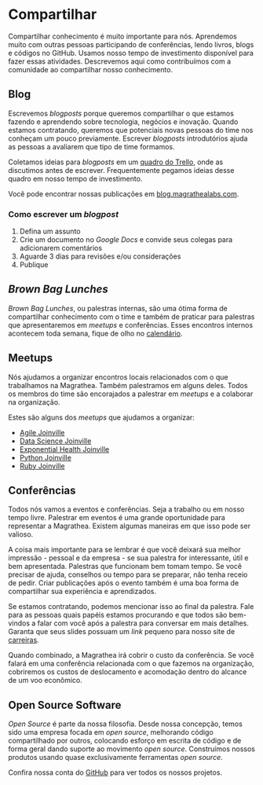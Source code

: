 # Compartilhar

Compartilhar conhecimento é muito importante para nós. Aprendemos muito com outras pessoas participando de conferências, lendo livros, blogs e códigos no GitHub. Usamos nosso tempo de investimento disponível para fazer essas atividades. Descrevemos aqui como contribuímos com a comunidade ao compartilhar nosso conhecimento.

## Blog

Escrevemos _blogposts_ porque queremos compartilhar o que estamos fazendo e aprendendo sobre tecnologia, negócios e inovação. Quando estamos contratando, queremos que potenciais novas pessoas do time nos conheçam um pouco previamente. Escrever _blogposts_ introdutórios ajuda as pessoas a avaliarem que tipo de time formamos.

Coletamos ideias para _blogposts_ em um [quadro do Trello](https://trello.com/b/ZrBmPW5n/mlabs-hacking), onde as discutimos antes de escrever. Frequentemente pegamos ideias desse quadro em nosso tempo de investimento.

Você pode encontrar nossas publicações em [blog.magrathealabs.com](https://blog.magrathealabs.com).

### Como escrever um _blogpost_

1. Defina um assunto
2. Crie um documento no _Google Docs_ e convide seus colegas para adicionarem comentários
3. Aguarde 3 dias para revisões e/ou considerações
4. Publique

## _Brown Bag Lunches_

_Brown Bag Lunches_, ou palestras internas, são uma ótima forma de compartilhar conhecimento com o time e também de praticar para palestras que apresentaremos em _meetups_ e conferências. Esses encontros internos acontecem toda semana, fique de olho no [calendário](http://calendar.magrathealabs.com).

## Meetups

Nós ajudamos a organizar encontros locais relacionados com o que trabalhamos na Magrathea. Também palestramos em alguns deles. Todos os membros do time são encorajados a palestrar em _meetups_ e a colaborar na organização.

Estes são alguns dos _meetups_ que ajudamos a organizar:

* [Agile Joinville](https://www.meetup.com/pt-BR/Agile-Joinville)
* [Data Science Joinville](http://dados.joinville.br)
* [Exponential Health Joinville](https://www.meetup.com/pt-BR/Exponential-Health-Joinville)
* [Python Joinville](http://python.joinville.br)
* [Ruby Joinville](http://ruby.joinville.br)

## Conferências

Todos nós vamos a eventos e conferências. Seja a trabalho ou em nosso tempo livre. Palestrar em eventos é uma grande oportunidade para representar a Magrathea. Existem algumas maneiras em que isso pode ser valioso.

A coisa mais importante para se lembrar é que você deixará sua melhor impressão - pessoal e da empresa - se sua palestra for interessante, útil e bem apresentada. Palestras que funcionam bem tomam tempo. Se você precisar de ajuda, conselhos ou tempo para se preparar, não tenha receio de pedir. Criar publicações após o evento também é uma boa forma de compartilhar sua experiência e aprendizados.

Se estamos contratando, podemos mencionar isso ao final da palestra. Fale para as pessoas quais papéis estamos procurando e que todos são bem-vindos a falar com você após a palestra para conversar em mais detalhes. Garanta que seus slides possuam um _link_ pequeno para nosso site de [carreiras](https://careers.magrathealabs.com).

Quando combinado, a Magrathea irá cobrir o custo da conferência. Se você falará em uma conferência relacionada com o que fazemos na organização, cobriremos os custos de deslocamento e acomodação dentro do alcance de um voo econômico.

## Open Source Software

_Open Source_ é parte da nossa filosofia. Desde nossa concepção, temos sido uma empresa focada em _open source_, melhorando código compartilhado por outros, colocando esforço em escrita de código e de forma geral dando suporte ao movimento _open source_. Construímos nossos produtos usando quase exclusivamente ferramentas _open source_.

Confira nossa conta do [GitHub](http://github.com/magrathealabs/) para ver todos os nossos projetos.
